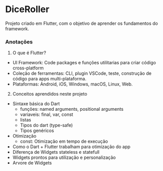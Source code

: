 # DiceRoller

Projeto criado em Flutter, com o objetivo de aprender os fundamentos do framework.

### Anotações

1. O que é Flutter?

- UI Framework: Code packages e funções utilitarias para criar código cross-platform
- Coleção de ferramentas: CLI, plugin VSCode, teste, construção de código para apps multi-plataforma.
- Plataformas: Android, iOS, Windows, macOS, Linux, Web.

2. Conceitos aprendidos neste projeto

- Sintaxe básica do Dart
  - funções: named arguments, positional arguments
  - variaveis: final, var, const
  - listas
  - Tipos do dart (type-safe)
  - Tipos genéricos
- Otimização
  - const: Otimização em tempo de execução
- Como o Dart + Flutter trabalham para otimização do app
- Diferença de Widgets stateless e statefull
- Widgets prontos para utilização e personalização
- Arvore de Widgets
